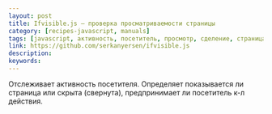 ```yaml
---
layout: post
title: Ifvisible.js — проверка просматриваемости страницы
category: [recipes-javascript, manuals]
tags: [javascript, активность, посетитель, просмотр, сделение, страница]
link: https://github.com/serkanyersen/ifvisible.js
description:
keywords:
---
```


<p>Отслеживает активность посетителя. Определяет показывается ли страница или скрыта (свернута), предпринимает ли посетитель к-л действия.</p>
